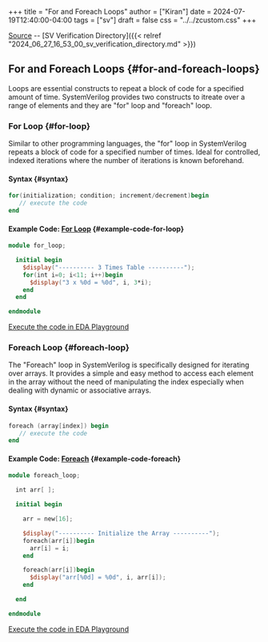 +++
title = "For and Foreach Loops"
author = ["Kiran"]
date = 2024-07-19T12:40:00-04:00
tags = ["sv"]
draft = false
css = "../../zcustom.css"
+++

[Source](https://github.com/24x7fpga/SystemVerilog_Verification/tree/main/sv_verification) -- [SV Verification Directory]({{< relref "2024_06_27_16_53_00_sv_verification_directory.md" >}})


## For and Foreach Loops {#for-and-foreach-loops}

Loops are essential constructs to repeat a block of code for a specified amount of time. SystemVerilog provides two constructs to itreate over a range of elements and they are "for" loop and "foreach" loop.


### For Loop {#for-loop}

Similar to other programming languages, the "for" loop in SystemVerilog repeats a block of code for a specified number of times. Ideal for controlled, indexed iterations where the number of iterations is known beforehand.


#### Syntax {#syntax}

```verilog
for(initialization; condition; increment/decrement)begin
   // execute the code
end
```


#### Example Code: [For Loop](https://github.com/24x7fpga/SystemVerilog_Verification/blob/main/sv_verification/for_loop/tb_for_loop.sv) {#example-code-for-loop}

```verilog
module for_loop;

  initial begin
    $display("---------- 3 Times Table ----------");
    for(int i=0; i<11; i++)begin
      $display("3 x %0d = %0d", i, 3*i);
    end
  end

endmodule
```

[Execute the code in EDA Playground](https://www.edaplayground.com/x/b6Za)


### Foreach Loop {#foreach-loop}

The "Foreach" loop in SystemVerilog is specifically designed for iterating over arrays. It provides a simple and easy method to access each element in the array without the need of manipulating the index especially when dealing with dynamic or associative arrays.


#### Syntax {#syntax}

```verilog
foreach (array[index]) begin
   // execute the code
end
```


#### Example Code: [Foreach](https://github.com/24x7fpga/SystemVerilog_Verification/blob/main/sv_verification/foreach_loop/tb_foreach_loop.sv) {#example-code-foreach}

```verilog
module foreach_loop;

  int arr[ ];

  initial begin

    arr = new[16];

    $display("---------- Initialize the Array ----------");
    foreach(arr[i])begin
      arr[i] = i;
    end

    foreach(arr[i])begin
      $display("arr[%0d] = %0d", i, arr[i]);
    end

  end

endmodule
```

[Execute the code in EDA Playground](https://www.edaplayground.com/x/b6Za)
